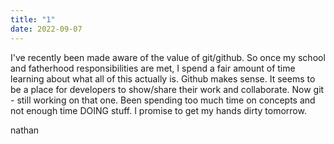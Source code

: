 ```yaml
---
title: "1"
date: 2022-09-07
---
```


I've recently been made aware of the value of git/github. 
So once my school and fatherhood responsibilities are met, I spend a fair amount of time learning about what all of this actually is. 
Github makes sense. It seems to be a place for developers to show/share their work and collaborate. 
Now git - still working on that one. Been spending too much time on concepts and not enough time DOING stuff. 
I promise to get my hands dirty tomorrow.

nathan
